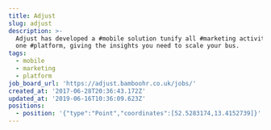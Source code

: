 ```yaml
---
title: Adjust
slug: adjust
description: >-
  Adjust has developed a #mobile solution tunify all #marketing activities into
  one #platform, giving the insights you need to scale your bus.
tags:
  - mobile
  - marketing
  - platform
job_board_url: 'https://adjust.bamboohr.co.uk/jobs/'
created_at: '2017-06-28T20:36:43.172Z'
updated_at: '2019-06-16T10:36:09.623Z'
positions:
  - position: '{"type":"Point","coordinates":[52.5283174,13.4152739]}'
---
```


